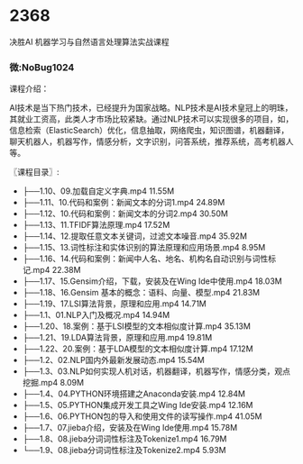# 2368
决胜AI 机器学习与自然语言处理算法实战课程
### 微:NoBug1024 


课程介绍：

AI技术是当下热门技术，已经提升为国家战略。NLP技术是AI技术皇冠上的明珠，其就业工资高，此类人才市场比较紧缺。通过NLP技术可以实现很多的项目，如，信息检索（ElasticSearch）优化，信息抽取，网络爬虫，知识图谱，机器翻译，聊天机器人，机器写作，情感分析，文字识别，问答系统，推荐系统，高考机器人等。

〖课程目录〗:

- ├──1.10、09.加载自定义字典.mp4  11.55M
- ├──1.11、10.代码和案例：新闻文本的分词1.mp4  24.89M
- ├──1.12、10.代码和案例：新闻文本的分词2.mp4  30.50M
- ├──1.13、11.TFIDF算法原理.mp4  17.52M
- ├──1.14、12.提取任意文本关键词，过滤文本噪音.mp4  35.92M
- ├──1.15、13.词性标注和实体识别的算法原理和应用场景.mp4  8.95M
- ├──1.16、14.代码和案例：新闻中人名、地名、机构名自动识别与词性标记.mp4  22.38M
- ├──1.17、15.Gensim介绍，下载，安装及在Wing Ide中使用.mp4  18.03M
- ├──1.18、16.Gensim 基本的概念：语料、向量、模型.mp4  21.83M
- ├──1.19、17.LSI算法背景，原理和应用.mp4  14.71M
- ├──1.1、01.NLP入门及概况.mp4  14.94M
- ├──1.20、18.案例：基于LSI模型的文本相似度计算.mp4  35.13M
- ├──1.21、19.LDA算法背景，原理和应用.mp4  19.81M
- ├──1.22、20.案例：基于LDA模型的文本相似度计算.mp4  17.12M
- ├──1.2、02.NLP国内外最新发展动态.mp4  15.54M
- ├──1.3、03.NLP如何实现人机对话，机器翻译，机器写作，情感分类，观点挖掘.mp4  8.09M
- ├──1.4、04.PYTHON环境搭建之Anaconda安装.mp4  12.84M
- ├──1.5、05.PYTHON集成开发工具之Wing Ide安装.mp4  12.16M
- ├──1.6、06.PYTHON包的导入和使用文件的读写操作.mp4  41.05M
- ├──1.7、07.jieba介绍，安装及在Wing Ide使用.mp4  15.78M
- ├──1.8、08.jieba分词词性标注及Tokenize1.mp4  16.79M
- └──1.9、08.jieba分词词性标注及Tokenize2.mp4  5.93M
